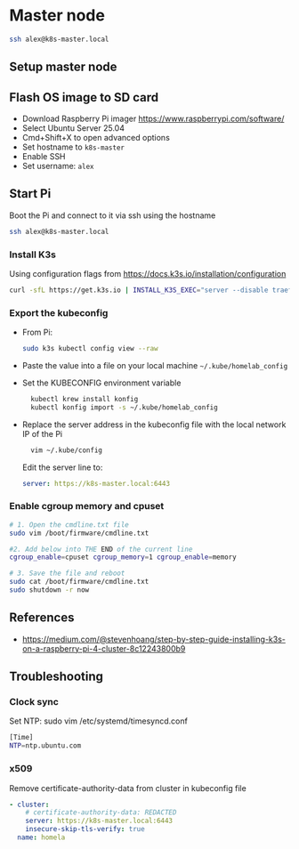 # Master node

```bash
ssh alex@k8s-master.local
```

## Setup master node

## Flash OS image to SD card

- Download Raspberry Pi imager <https://www.raspberrypi.com/software/>
- Select Ubuntu Server 25.04
- Cmd+Shift+X to open advanced options
- Set hostname to `k8s-master`
- Enable SSH
- Set username: `alex`

## Start Pi

Boot the Pi and connect to it via ssh using the hostname

```bash
ssh alex@k8s-master.local
```

### Install K3s

Using configuration flags from <https://docs.k3s.io/installation/configuration>

```bash
curl -sfL https://get.k3s.io | INSTALL_K3S_EXEC="server --disable traefik --disable servicelb --disable-network-policy" sh -
```

### Export the kubeconfig

- From Pi:

  ```bash
  sudo k3s kubectl config view --raw
  ```

- Paste the value into a file on your local machine `~/.kube/homelab_config`
- Set the KUBECONFIG environment variable

  ```bash
    kubectl krew install konfig
    kubectl konfig import -s ~/.kube/homelab_config
  ```

- Replace the server address in the kubeconfig file with the local network IP of the Pi

  ```bash
    vim ~/.kube/config
  ```

  Edit the server line to:

  ```yaml
  server: https://k8s-master.local:6443
  ```

### Enable cgroup memory and cpuset

```bash
# 1. Open the cmdline.txt file
sudo vim /boot/firmware/cmdline.txt

#2. Add below into THE END of the current line
cgroup_enable=cpuset cgroup_memory=1 cgroup_enable=memory

# 3. Save the file and reboot
sudo cat /boot/firmware/cmdline.txt
sudo shutdown -r now
```

## References

- <https://medium.com/@stevenhoang/step-by-step-guide-installing-k3s-on-a-raspberry-pi-4-cluster-8c12243800b9>

## Troubleshooting

### Clock sync

Set NTP:
sudo vim /etc/systemd/timesyncd.conf

```bash
[Time]
NTP=ntp.ubuntu.com
```

### x509

Remove certificate-authority-data from cluster in kubeconfig file

```yaml
- cluster:
    # certificate-authority-data: REDACTED
    server: https://k8s-master.local:6443
    insecure-skip-tls-verify: true
  name: homela
```
